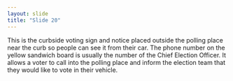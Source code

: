 ```yaml
---
layout: slide
title: "Slide 20"
---
```


This is the curbside voting sign and notice placed outside the polling place near the curb so people can see it from their car. The phone number on the yellow sandwich board is usually the number of the Chief Election Officer. It allows a voter to call into the polling place and inform the election team that they would like to vote in their vehicle.
